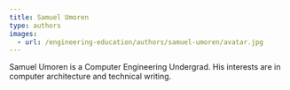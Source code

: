 ```yaml
---
title: Samuel Umoren
type: authors
images:
  - url: /engineering-education/authors/samuel-umoren/avatar.jpg 
---
```

Samuel Umoren is a Computer Engineering Undergrad. His interests are in computer architecture and technical writing. 

